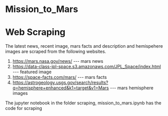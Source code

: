 # Mission_to_Mars

# Web Scraping
The latest news, recent image, mars facts and description and hemispehere images are scraped from the following websites.
1. https://mars.nasa.gov/news/ --- mars news
2. https://data-class-jpl-space.s3.amazonaws.com/JPL_Space/index.html --- featured image
3. https://space-facts.com/mars/ --- mars facts
4. https://astrogeology.usgs.gov/search/results?q=hemisphere+enhanced&k1=target&v1=Mars --- mars hemisphere images

The jupyter notebook in the folder scraping, mission_to_mars.ipynb has the code for scraping

